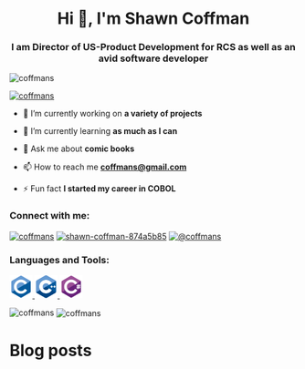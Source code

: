 <h1 align="center">Hi 👋, I'm Shawn Coffman</h1>
<h3 align="center">I am Director of US-Product Development for RCS as well as an avid software developer</h3>

<p align="left"> <img src="https://komarev.com/ghpvc/?username=coffmans&label=Profile%20views&color=0e75b6&style=flat" alt="coffmans" /> </p>

<p align="left"> <a href="https://github.com/ryo-ma/github-profile-trophy"><img src="https://github-profile-trophy.vercel.app/?username=coffmans" alt="coffmans" /></a> </p>

- 🔭 I’m currently working on **a variety of projects**

- 🌱 I’m currently learning **as much as I can**

- 💬 Ask me about **comic books**

- 📫 How to reach me **coffmans@gmail.com**

- ⚡ Fun fact **I started my career in COBOL**

<h3 align="left">Connect with me:</h3>
<p align="left">
<a href="https://dev.to/coffmans" target="blank"><img align="center" src="https://raw.githubusercontent.com/rahuldkjain/github-profile-readme-generator/master/src/images/icons/Social/devto.svg" alt="coffmans" height="30" width="40" /></a>
<a href="https://linkedin.com/in/shawn-coffman-874a5b85" target="blank"><img align="center" src="https://raw.githubusercontent.com/rahuldkjain/github-profile-readme-generator/master/src/images/icons/Social/linked-in-alt.svg" alt="shawn-coffman-874a5b85" height="30" width="40" /></a>
<a href="https://medium.com/@coffmans" target="blank"><img align="center" src="https://raw.githubusercontent.com/rahuldkjain/github-profile-readme-generator/master/src/images/icons/Social/medium.svg" alt="@coffmans" height="30" width="40" /></a>
</p>

<h3 align="left">Languages and Tools:</h3>
<p align="left"> <a href="https://www.cprogramming.com/" target="_blank" rel="noreferrer"> <img src="https://raw.githubusercontent.com/devicons/devicon/master/icons/c/c-original.svg" alt="c" width="40" height="40"/> </a> <a href="https://www.w3schools.com/cpp/" target="_blank" rel="noreferrer"> <img src="https://raw.githubusercontent.com/devicons/devicon/master/icons/cplusplus/cplusplus-original.svg" alt="cplusplus" width="40" height="40"/> </a> <a href="https://www.w3schools.com/cs/" target="_blank" rel="noreferrer"> <img src="https://raw.githubusercontent.com/devicons/devicon/master/icons/csharp/csharp-original.svg" alt="csharp" width="40" height="40"/> </a> </p>

<p><img align="left" src="https://github-readme-stats.vercel.app/api/top-langs?username=coffmans&show_icons=true&locale=en&layout=compact" alt="coffmans" /></p>

<p>&nbsp;<img align="center" src="https://github-readme-stats.vercel.app/api?username=coffmans&show_icons=true&locale=en" alt="coffmans" /></p>

# Blog posts

<!-- BLOG-POST-LIST:START -->
<!-- BLOG-POST-LIST:END -->
